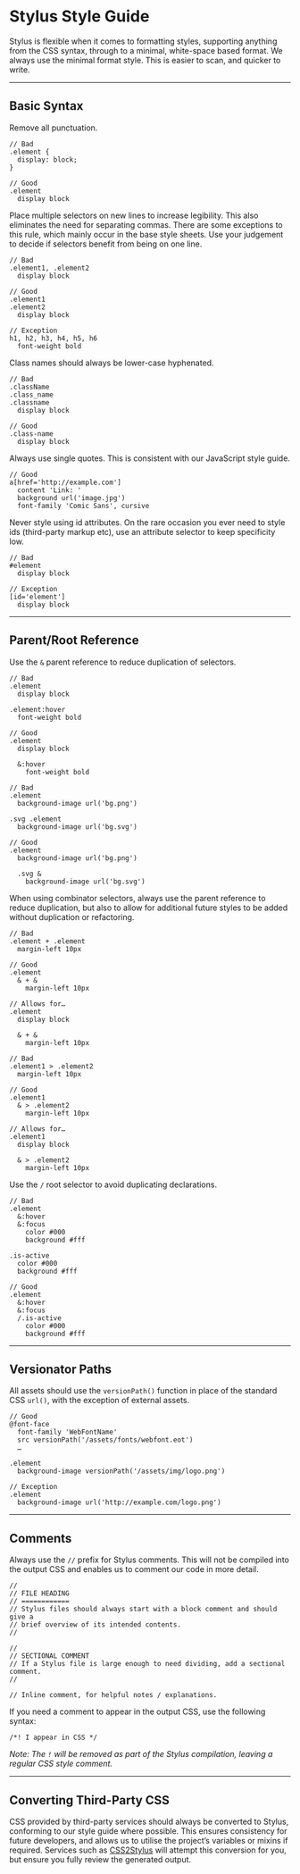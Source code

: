 # Stylus Style Guide

Stylus is flexible when it comes to formatting styles, supporting anything from the CSS syntax, through to a minimal, white-space based format. We always use the minimal format style. This is easier to scan, and quicker to write.

---

## Basic Syntax

Remove all punctuation.

```stylus
// Bad
.element {
  display: block;
}

// Good
.element
  display block
```

Place multiple selectors on new lines to increase legibility. This also eliminates the need for separating commas. There are some exceptions to this rule, which mainly occur in the base style sheets. Use your judgement to decide if selectors benefit from being on one line.

```stylus
// Bad
.element1, .element2
  display block

// Good
.element1
.element2
  display block

// Exception
h1, h2, h3, h4, h5, h6
  font-weight bold
```

Class names should always be lower-case hyphenated.

```stylus
// Bad
.className
.class_name
.classname
  display block

// Good
.class-name
  display block
```

Always use single quotes. This is consistent with our JavaScript style guide.

```stylus
// Good
a[href='http://example.com']
  content 'Link: '
  background url('image.jpg')
  font-family 'Comic Sans', cursive
```
Never style using id attributes. On the rare occasion you ever need to style ids (third-party markup etc), use an attribute selector to keep specificity low.

```stylus
// Bad
#element
  display block

// Exception
[id='element']
  display block
```

---

## Parent/Root Reference

Use the `&` parent reference to reduce duplication of selectors.

```stylus
// Bad
.element
  display block

.element:hover
  font-weight bold

// Good
.element
  display block

  &:hover
    font-weight bold
```

```stylus
// Bad
.element
  background-image url('bg.png')

.svg .element
  background-image url('bg.svg')

// Good
.element
  background-image url('bg.png')

  .svg &
    background-image url('bg.svg')
```

When using combinator selectors, always use the parent reference to reduce duplication, but also to allow for additional future styles to be added without duplication or refactoring.

```stylus
// Bad
.element + .element
  margin-left 10px

// Good
.element
  & + &
    margin-left 10px

// Allows for…
.element
  display block

  & + &
    margin-left 10px
```

```stylus
// Bad
.element1 > .element2
  margin-left 10px

// Good
.element1
  & > .element2
    margin-left 10px

// Allows for…
.element1
  display block

  & > .element2
    margin-left 10px
```

Use the `/` root selector to avoid duplicating declarations.

```stylus
// Bad
.element
  &:hover
  &:focus
    color #000
    background #fff

.is-active
  color #000
  background #fff

// Good
.element
  &:hover
  &:focus
  /.is-active
    color #000
    background #fff
```


---

## Versionator Paths

All assets should use the `versionPath()` function in place of the standard CSS `url()`, with the exception of external assets.

```stylus
// Good
@font-face
  font-family 'WebFontName'
  src versionPath('/assets/fonts/webfont.eot')
  …

.element
  background-image versionPath('/assets/img/logo.png')

// Exception
.element
  background-image url('http://example.com/logo.png')
```

---

## Comments

Always use the `//` prefix for Stylus comments. This will not be compiled into
the output CSS and enables us to comment our code in more detail.

```stylus
//
// FILE HEADING
// ============
// Stylus files should always start with a block comment and should give a
// brief overview of its intended contents.
//

//
// SECTIONAL COMMENT
// If a Stylus file is large enough to need dividing, add a sectional comment.
//

// Inline comment, for helpful notes / explanations.
```

If you need a comment to appear in the output CSS, use the following syntax:

```stylus
/*! I appear in CSS */
```

*Note: The `!` will be removed as part of the Stylus compilation, leaving a regular CSS style comment.*

---

## Converting Third-Party CSS

CSS provided by third-party services should always be converted to Stylus, conforming to our style guide where possible. This ensures consistency for future developers, and allows us to utilise the project’s variables or mixins if required. Services such as [CSS2Stylus](http://css2stylus.com/) will attempt this conversion for you, but ensure you fully review the generated output.
